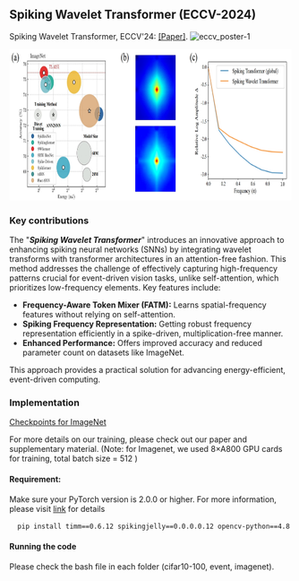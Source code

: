 ## Spiking Wavelet Transformer (ECCV-2024)

Spiking Wavelet Transformer, ECCV'24: [[Paper]](https://arxiv.org/pdf/2403.11138). 
![eccv_poster-1](https://github.com/user-attachments/assets/480336c7-7b50-47c2-bd89-ffd4ce54aa92)

<div align="center"> <img src="https://github.com/bic-L/Spiking-Wavelet-Transformer/blob/main/figures/fig1.png"  width="810" height="270" alt="acc"/> </div>
  
### Key contributions

The "***Spiking Wavelet Transformer***" introduces an innovative approach to enhancing spiking neural networks (SNNs) by integrating wavelet transforms with transformer architectures in an attention-free fashion. This method addresses the challenge of effectively capturing high-frequency patterns crucial for event-driven vision tasks, unlike self-attention, which prioritizes low-frequency elements. Key features include:

- **Frequency-Aware Token Mixer (FATM):** Learns spatial-frequency features without relying on self-attention.
- **Spiking Frequency Representation:** Getting robust frequency representation efficiently in a spike-driven, multiplication-free manner.
- **Enhanced Performance:** Offers improved accuracy and reduced parameter count on datasets like ImageNet.

This approach provides a practical solution for advancing energy-efficient, event-driven computing.

### Implementation
[Checkpoints for ImageNet](https://github.com/bic-L/Spiking-Wavelet-Transformer/releases/tag/checkpoints)

For more details on our training, please check out our paper and supplementary material. (Note: for Imagenet, we used 8×A800 GPU cards for training, total batch size = 512 )

#### Requirement:

Make sure your PyTorch version is 2.0.0 or higher. For more information, please visit [link](https://pytorch.org/get-started/previous-versions/) for details

```bash
  pip install timm==0.6.12 spikingjelly==0.0.0.0.12 opencv-python==4.8.1.78 wandb einops PyYAML Pillow six torch
```

#### Running the code

Please check the bash file in each folder (cifar10-100, event, imagenet).
